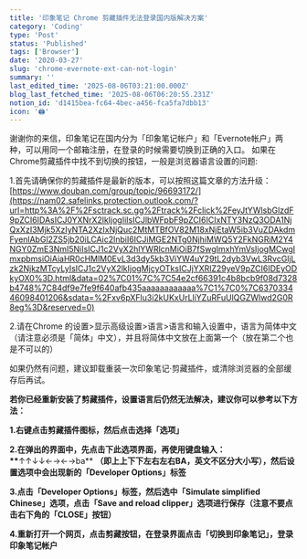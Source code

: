 ```yaml
---
title: '印象笔记 Chrome 剪藏插件无法登录国内版解决方案'
category: 'Coding'
type: 'Post'
status: 'Published'
tags: ['Browser']
date: '2020-03-27'
slug: 'chrome-evernote-ext-can-not-login'
summary: ''
last_edited_time: '2025-08-06T03:21:00.000Z'
blog_last_fetched_time: '2025-08-06T06:20:55.231Z'
notion_id: 'd1415bea-fc64-4bec-a456-fca5fa7dbb13'
icon: '🖨️'
---
```


谢谢你的来信，印象笔记在国内分为「印象笔记帐户」和「Evernote帐户」两种，可以用同一个邮箱注册，在登录的时候需要切换到正确的入口。 如果在Chrome剪藏插件中找不到切换的按钮，一般是浏览器语言设置的问题:

1.首先请确保你的剪藏插件是最新的版本，可以按照这篇文章的方法升级：[https://www.douban.com/group/topic/96693172/](https://nam02.safelinks.protection.outlook.com/?url=http%3A%2F%2Fsctrack.sc.gg%2Ftrack%2Fclick%2FeyJtYWlsbGlzdF9pZCI6IDAsICJ0YXNrX2lkIjogIiIsICJlbWFpbF9pZCI6ICIxNTY3NzQ3ODA1NjQxXzI3Mjk5XzIyNTA2XzIxNjQuc2MtMTBfOV82M18xNjEtaW5ib3VuZDAkdmFyenlAbGl2ZS5jb20iLCAic2lnbiI6ICJiMGE2NTg0NjhiMWQ5Y2FkNGRiM2Y4NGY0ZmE3NmI5NiIsICJ1c2VyX2hlYWRlcnMiOiB7fSwgImxhYmVsIjogMCwgImxpbmsiOiAiaHR0cHMlM0EvL3d3dy5kb3ViYW4uY29tL2dyb3VwL3RvcGljLzk2NjkzMTcyLyIsICJ1c2VyX2lkIjogMjcyOTksICJjYXRlZ29yeV9pZCI6IDEyODkyOX0%3D.html&data=02%7C01%7C%7C54e2cf66391c4b8bcb9f08d7328b4748%7C84df9e7fe9f640afb435aaaaaaaaaaaa%7C1%7C0%7C637033446098401206&sdata=%2Fxv6pXFlu3i2kUKxUrLliYZuRFuUlQGZWlwd2G0R8eg%3D&reserved=0)

2.请在Chrome 的设置>显示高级设置>语言>语言和输入设置中，语言为简体中文（请注意必须是「简体」中文），并且将简体中文放在上面第一个（放在第二个也是不可以的）

如果仍然有问题，建议卸载重装一次印象笔记·剪藏插件，或清除浏览器的全部缓存后再试。

**若你已经重新安装了剪藏插件，设置语言后仍然无法解决，建议你可以参考以下方法：**

**1.右键点击剪藏插件图标，然后点击选择「选项」**

**2.在弹出的界面中，先点击下此选项界面，再使用键盘输入：\*\***↑↑↓↓←→←→ba\*\* **（即上上下下左右左右BA，英文不区分大小写），然后设置选项中会出现新的「Developer Options」标签**

**3.点击「Developer Options」标签，然后选中「Simulate simplified Chinese」选项，点击「Save and reload clipper」选项进行保存（注意不要点击右下角的「CLOSE」按钮）**

**4.重新打开一个网页，点击剪藏按钮，在登录界面点击「切换到印象笔记」，登录印象笔记帐户**
